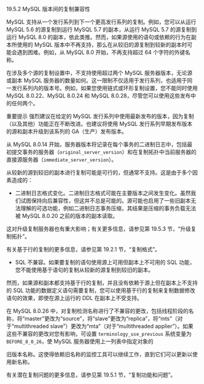 19.5.2 MySQL 版本间的复制兼容性

MySQL 支持从一个发行系列到下一个更高发行系列的复制。例如，您可以从运行 MySQL 5.6 的源复制到运行 MySQL 5.7 的副本，从运行 MySQL 5.7 的源复制到运行 MySQL 8.0 的副本，依此类推。然而，如果源使用的语句或依赖的行为在副本所使用的 MySQL 版本中不再支持，那么在从较旧的源复制到较新的副本时可能会遇到困难。例如，从 MySQL 8.0 开始，不再支持超过 64 个字符的外键名称。

在涉及多个源的复制设置中，不支持使用超过两个 MySQL 服务器版本，无论源或副本 MySQL 服务器的数量如何。这一限制不仅适用于发行系列，也适用于同一发行系列内的版本号。例如，如果您使用链式或环形复制设置，您不能同时使用 MySQL 8.0.22、MySQL 8.0.24 和 MySQL 8.0.28，尽管您可以使用这些发布中的任何两个。

重要提示
强烈建议在给定的 MySQL 发行系列中使用最新发布的版本，因为复制（以及其他）功能正在不断改进。也建议将使用 MySQL 发行系列早期发布版本的源和副本升级到该系列的 GA（生产）发布版本。

从 MySQL 8.0.14 开始，服务器版本将记录在每个事务的二进制日志中，包括最初提交事务的服务器（`original_server_version`）和在复制拓扑中当前服务器的直接源服务器（`immediate_server_version`）。

从较新的源到较旧的副本进行复制可能是可行的，但通常不支持。这是由于多个因素造成的：

- 二进制日志格式变化。二进制日志格式可能在主要版本之间发生变化。虽然我们试图保持向后兼容性，但这并不总是可能的。源可能也启用了一些旧副本无法理解的可选功能，例如二进制日志事务压缩，其结果是压缩的事务负载无法被 MySQL 8.0.20 之前的版本的副本读取。

这对升级复制服务器也有重大影响；有关更多信息，请参见第 19.5.3 节，“升级复制拓扑”。

有关基于行的复制的更多信息，请参见第 19.2.1 节，“复制格式”。

- SQL 不兼容。如果要复制的语句使用源上可用但副本上不可用的 SQL 功能，您不能使用基于语句的复制从较新的源复制到较旧的副本。

然而，如果源和副本都支持基于行的复制，并且没有依赖于源上但在副本上不支持的 SQL 功能的数据定义语句需要复制，您可以使用基于行的复制来复制数据修改语句的效果，即使在源上运行的 DDL 在副本上不受支持。

在 MySQL 8.0.26 中，对复制检测名称进行了不兼容的更改，包括线程阶段的名称，将“master”更改为“source”，将“slave”更改为“replica”，将“mts”（对于“multithreaded slave”）更改为“mta”（对于“multithreaded applier”）。如果这些不兼容的更改对您有影响，可设置 `terminology_use_previous` 系统变量为 `BEFORE_8_0_26`，使 MySQL 服务器使用上一列表中指定对象的

旧版本名称。这使得依赖旧名称的监控工具可以继续工作，直到它们可以更新以使用新名称。

有关潜在复制问题的更多信息，请参见第 19.5.1 节，“复制功能和问题”。